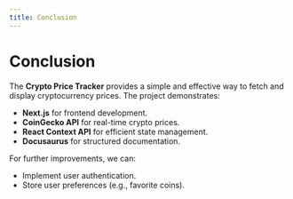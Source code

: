 ```yaml
---
title: Conclusion
---
```


# Conclusion

The **Crypto Price Tracker** provides a simple and effective way to fetch and display cryptocurrency prices. The project demonstrates:
- **Next.js** for frontend development.
- **CoinGecko API** for real-time crypto prices.
- **React Context API** for efficient state management.
- **Docusaurus** for structured documentation.

For further improvements, we can:
- Implement user authentication.
- Store user preferences (e.g., favorite coins).

